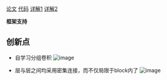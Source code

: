 [论文](http://cn.arxiv.org/pdf/1711.09224v2)
[代码](https://github.com/ShichenLiu/CondenseNet)
[详解1](https://blog.csdn.net/u014380165/article/details/78747711)
[详解2](https://mp.weixin.qq.com/s?__biz=MzIzMTY0NjEzMA==&mid=2247484339&idx=1&sn=0f1a8c33b2e185e2f06d131b6142b485&chksm=e8a1b56edfd63c784dc8b77588ce72ed47918f7d0a44ba630d53699cb5272afa407d27ace043&mpshare=1&scene=23&srcid=1218b2XchJoarIqjB8FZIKaO#rd)

**框架支持**

## 创新点
- 自学习分组卷积
![image](https://github.com/jyhengcoder/paper-diary/blob/master/images/condensnet.png)

- 层与层之间均采用密集连接，而不仅局限于block内了
![image](https://github.com/jyhengcoder/paper-diary/blob/master/images/condensnet_block.png)


